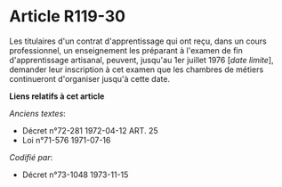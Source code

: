 # Article R119-30

Les titulaires d'un contrat d'apprentissage qui ont reçu, dans un cours professionnel, un enseignement les préparant à
l'examen de fin d'apprentissage artisanal, peuvent, jusqu'au 1er juillet 1976 [*date limite*], demander leur inscription à
cet examen que les chambres de métiers continueront d'organiser jusqu'à cette date.

**Liens relatifs à cet article**

_Anciens textes_:

  - Décret n°72-281 1972-04-12 ART. 25
  - Loi n°71-576 1971-07-16

_Codifié par_:

  - Décret n°73-1048 1973-11-15

